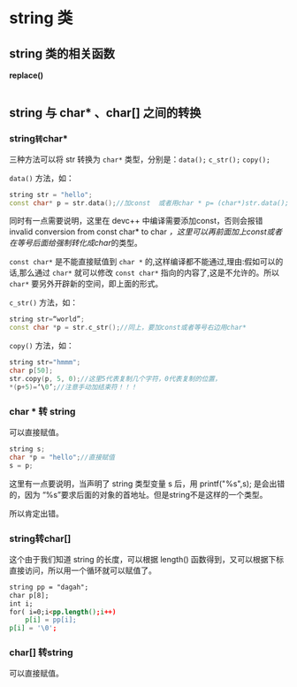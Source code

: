 # string 类

## string 类的相关函数

**replace()** 

```cpp
```



## string 与 char* 、char[] 之间的转换

### string` 转 `char*

三种方法可以将 str 转换为 `char*` 类型，分别是：`data();` `c_str();` `copy();`

`data()` 方法，如：

```cpp
string str = "hello";
const char* p = str.data();//加const  或者用char * p= (char*)str.data();的形式
```

同时有一点需要说明，这里在 devc++ 中编译需要添加const，否则会报错 invalid conversion from const      char*  to char *，这里可以再前面加上const或者在等号后面给强制转化成char*的类型。

`const char*` 是不能直接赋值到 `char *` 的,这样编译都不能通过,理由:假如可以的话,那么通过 `char*` 就可以修改 `const char*` 指向的内容了,这是不允许的。所以 `char*` 要另外开辟新的空间，即上面的形式。

`c_str()` 方法，如：  

```cpp
string str=“world”;
const char *p = str.c_str();//同上，要加const或者等号右边用char*
```

`copy()` 方法，如：

```cpp
string str="hmmm";
char p[50];
str.copy(p, 5, 0);//这里5代表复制几个字符，0代表复制的位置，
*(p+5)=‘\0’;//注意手动加结束符！！！
```

### char * 转 string

   可以直接赋值。

```cpp
string s;
char *p = "hello";//直接赋值
s = p;
```

这里有一点要说明，当声明了 string 类型变量 s 后，用 printf("%s",s); 是会出错的，因为 “%s”要求后面的对象的首地址。但是string不是这样的一个类型。

所以肯定出错。

### string转char[]

   这个由于我们知道 string 的长度，可以根据 length() 函数得到，又可以根据下标直接访问，所以用一个循环就可以赋值了。

```html
string pp = "dagah";
char p[8];
int i;
for( i=0;i<pp.length();i++)
	p[i] = pp[i];
p[i] = '\0';
```



### char[] 转string

可以直接赋值。

